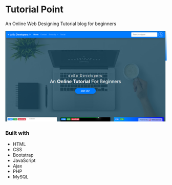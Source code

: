 # Tutorial Point

An Online Web Designing Tutorial blog for beginners

![Screenshot 1](https://github.com/Sanjay-Sahu-Bandla/Tutorial-Point/blob/master/images/screenshot.png?raw=true)

### Built with

- HTML
- CSS
- Bootstrap
- JavaScript
- Ajax
- PHP
- MySQL